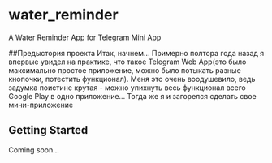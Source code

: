 # water_reminder

A Water Reminder App for Telegram Mini App

##Предыстория проекта
Итак, начнем... Примерно полтора года назад я впервые увидел на практике, что такое Telegram Web App(это было максимально простое приложение, можно было потыкать разные кнопочки, потестить функционал). Меня это очень воодушевило, ведь задумка поистине крутая - можно упихнуть весь функционал всего Google Play в одно приложение... Тогда же я и загорелся сделать свое мини-приложение

## Getting Started

Coming soon...
